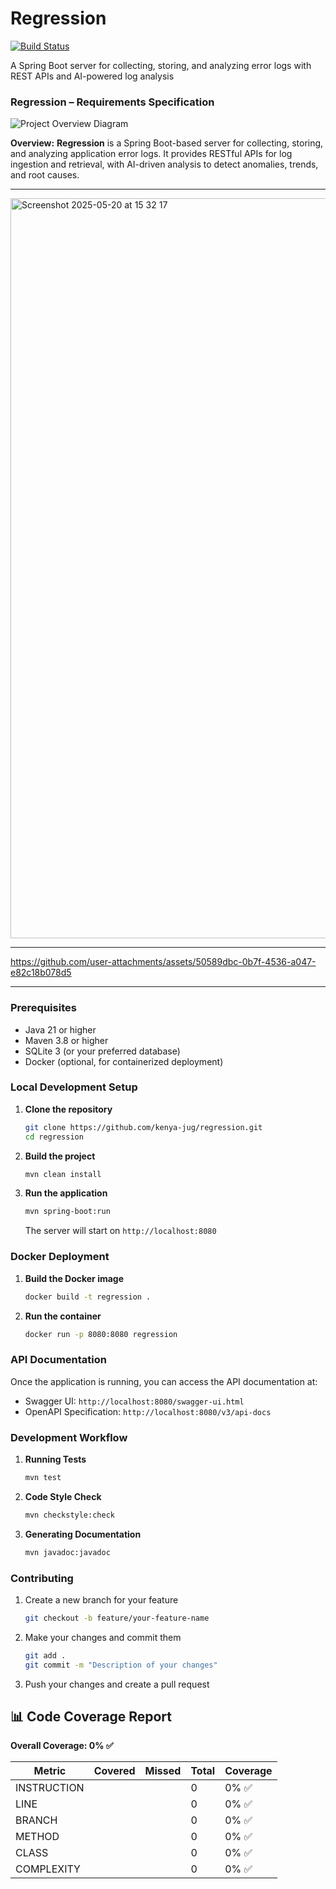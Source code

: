 # Regression
[![Build Status](https://github.com/kenya-jug/regression/actions/workflows/maven.yml/badge.svg)](https://github.com/kenya-jug/regression/actions/workflows/maven.yml)

A Spring Boot server for collecting, storing, and analyzing error logs with REST APIs and AI-powered log analysis

### **Regression – Requirements Specification**

![Project Overview Diagram](/specification/assets/diagram.png)

**Overview:**
**Regression** is a Spring Boot-based server for collecting, storing, and analyzing application error logs. It provides RESTful APIs for log ingestion and retrieval, with AI-driven analysis to detect anomalies, trends, and root causes.


---

<img width="1184" alt="Screenshot 2025-05-20 at 15 32 17" src="https://github.com/user-attachments/assets/b32085f6-4d35-4e35-9ad9-7dae4a27f532" />

---

https://github.com/user-attachments/assets/50589dbc-0b7f-4536-a047-e82c18b078d5

---

### Prerequisites

- Java 21 or higher
- Maven 3.8 or higher
- SQLite 3 (or your preferred database)
- Docker (optional, for containerized deployment)

### Local Development Setup

1. **Clone the repository**
   ```bash
   git clone https://github.com/kenya-jug/regression.git
   cd regression
   ```

2. **Build the project**
   ```bash
   mvn clean install
   ```

3. **Run the application**
   ```bash
   mvn spring-boot:run
   ```
   The server will start on `http://localhost:8080`

### Docker Deployment

1. **Build the Docker image**
   ```bash
   docker build -t regression .
   ```

2. **Run the container**
   ```bash
   docker run -p 8080:8080 regression
   ```

### API Documentation

Once the application is running, you can access the API documentation at:
- Swagger UI: `http://localhost:8080/swagger-ui.html`
- OpenAPI Specification: `http://localhost:8080/v3/api-docs`

### Development Workflow

1. **Running Tests**
   ```bash
   mvn test
   ```

2. **Code Style Check**
   ```bash
   mvn checkstyle:check
   ```

3. **Generating Documentation**
   ```bash
   mvn javadoc:javadoc
   ```

### Contributing

1. Create a new branch for your feature
   ```bash
   git checkout -b feature/your-feature-name
   ```

2. Make your changes and commit them
   ```bash
   git add .
   git commit -m "Description of your changes"
   ```

3. Push your changes and create a pull request

























































































<!-- coverage start -->
## 📊 Code Coverage Report

**Overall Coverage: 0% ✅**

| Metric      | Covered | Missed | Total | Coverage |
|-------------|---------|--------|--------|----------|
| INSTRUCTION |  |  | 0 | 0% ✅ |
| LINE |  |  | 0 | 0% ✅ |
| BRANCH |  |  | 0 | 0% ✅ |
| METHOD |  |  | 0 | 0% ✅ |
| CLASS |  |  | 0 | 0% ✅ |
| COMPLEXITY |  |  | 0 | 0% ✅ |
<!-- coverage end -->
